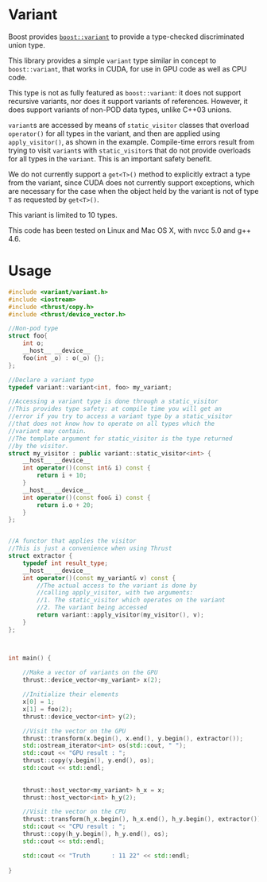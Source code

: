 Variant
===

Boost provides
[`boost::variant`](http://www.boost.org/doc/libs/1_53_0/doc/html/variant.html)
to provide a type-checked discriminated union type.

This library provides a simple `variant` type similar in concept to
`boost::variant`, that works in CUDA, for use in GPU code as well as
CPU code.

This type is not as fully featured as `boost::variant`: it does not
support recursive variants, nor does it support variants of references.
However, it does support variants of non-POD data types, unlike C++03 unions.

`variant`s are accessed by means of `static_visitor` classes that
overload `operator()` for all types in the variant, and then are
applied using `apply_visitor()`, as shown in the example.  Compile-time
errors result from trying to visit `variant`s with `static_visitor`s
that do not provide overloads for all types in the `variant`. This is
an important safety benefit.

We do not currently support a `get<T>()` method to explicitly extract a
type from the variant, since CUDA does not currently support
exceptions, which are necessary for the case when the object held by
the variant is not of type `T` as requested by `get<T>()`.

This variant is limited to 10 types.

This code has been tested on Linux and Mac OS X, with nvcc 5.0 and g++ 4.6.

Usage
===
```c++
#include <variant/variant.h>
#include <iostream>
#include <thrust/copy.h>
#include <thrust/device_vector.h>

//Non-pod type
struct foo{
    int o;
    __host__ __device__
    foo(int _o) : o(_o) {};
};

//Declare a variant type
typedef variant::variant<int, foo> my_variant;

//Accessing a variant type is done through a static_visitor
//This provides type safety: at compile time you will get an
//error if you try to access a variant type by a static_visitor
//that does not know how to operate on all types which the
//variant may contain.
//The template argument for static_visitor is the type returned
//by the visitor.
struct my_visitor : public variant::static_visitor<int> {
    __host__ __device__
    int operator()(const int& i) const {
        return i + 10;
    }
    __host__ __device__
    int operator()(const foo& i) const {
        return i.o + 20;
    }
};


//A functor that applies the visitor
//This is just a convenience when using Thrust
struct extractor {
    typedef int result_type;
    __host__ __device__
    int operator()(const my_variant& v) const {
        //The actual access to the variant is done by
        //calling apply_visitor, with two arguments:
        //1. The static_visitor which operates on the variant
        //2. The variant being accessed
        return variant::apply_visitor(my_visitor(), v);
    }
};



int main() {
    
    //Make a vector of variants on the GPU
    thrust::device_vector<my_variant> x(2);

    //Initialize their elements
    x[0] = 1;
    x[1] = foo(2);
    thrust::device_vector<int> y(2);

    //Visit the vector on the GPU
    thrust::transform(x.begin(), x.end(), y.begin(), extractor());
    std::ostream_iterator<int> os(std::cout, " ");
    std::cout << "GPU result : ";
    thrust::copy(y.begin(), y.end(), os);
    std::cout << std::endl;
   
    
    thrust::host_vector<my_variant> h_x = x;
    thrust::host_vector<int> h_y(2);

    //Visit the vector on the CPU
    thrust::transform(h_x.begin(), h_x.end(), h_y.begin(), extractor());
    std::cout << "CPU result : ";
    thrust::copy(h_y.begin(), h_y.end(), os);
    std::cout << std::endl;

    std::cout << "Truth      : 11 22" << std::endl;
    
}
```